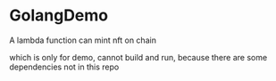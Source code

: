 # GolangDemo

A lambda function can mint nft on chain

which is only for demo, cannot build and run, because there are some dependencies not in this repo
